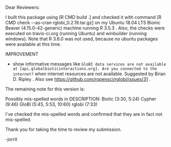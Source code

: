 Dear Reviewers:

I built this package using [R CMD build .] and checked it with command [R CMD check --as-cran rglobi_0.2.19.tar.gz] on my Ubuntu 18.04 LTS Bionic Beaver (4.15.0-42-generic) machine running R 3.5.3 . Also, the checks were executed on travis-ci.org (running Ubuntu) and winbuilder (running windows). Note that R 3.6.0 was not used, because no ubuntu packages were available at this time. 

IMPROVEMENT
* show informative messages like ```GloBI data services are not available at [api.globalbioticinteractions.org]. Are you connected to the internet?``` when internet resources are not available. Suggested by Brian D. Ripley . Also see https://github.com/ropensci/rglobi/issues/31 .

The remaining note for this version is:

Possibly mis-spelled words in DESCRIPTION:
  Biotic (3:30, 5:24)
  Cypher (9:46)
  GloBI (5:45, 5:53, 10:60)
  rglobi (7:33)

I've checked the mis-spelled words and confirmed that they are in fact not mis-spelled. 

Thank you for taking the time to review my submission.

-jorrit
